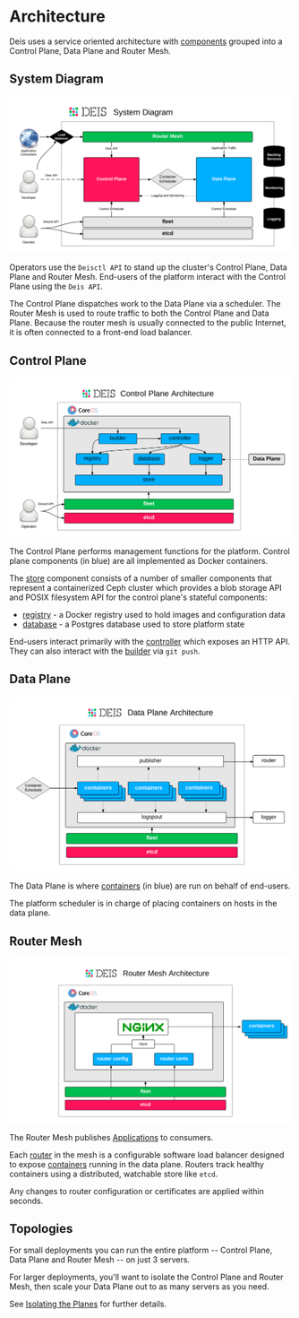 # Architecture

Deis uses a service oriented architecture with [components][]
grouped into a Control Plane, Data Plane and Router Mesh.

## System Diagram

![Deis System Diagram](DeisSystemDiagram.png)

Operators use the `Deisctl API` to stand up the cluster's Control Plane, Data Plane and Router Mesh.
End-users of the platform interact with the Control Plane using the `Deis API`.

The Control Plane dispatches work to the Data Plane via a scheduler.
The Router Mesh is used to route traffic to both the Control Plane and Data Plane.
Because the router mesh is usually connected to the public Internet,
it is often connected to a front-end load balancer.

## Control Plane

![Deis Control Plane Architecture](DeisControlPlane.png)

The Control Plane performs management functions for the platform.
Control plane components (in blue) are all implemented as Docker containers.

The [store][] component consists of a number of smaller components that represent a
containerized Ceph cluster which provides a blob storage API and POSIX filesystem API
for the control plane's stateful components:

 * [registry][] - a Docker registry used to hold images and configuration data
 * [database][] - a Postgres database used to store platform state

End-users interact primarily with the [controller][] which exposes an
HTTP API. They can also interact with the [builder][] via `git push`.

## Data Plane

![Deis Data Plane Architecture](DeisDataPlane.png)

The Data Plane is where [containers][] (in blue) are run on behalf of end-users.

The platform scheduler is in charge of placing containers on hosts in the data plane.

## Router Mesh

![Deis Router Mesh Architecture](DeisRouterMesh.png)

The Router Mesh publishes [Applications][] to consumers.

Each [router][] in the mesh is a configurable software load balancer designed to expose
[containers][] running in the data plane.
Routers track healthy containers using a distributed, watchable store like `etcd`.

Any changes to router configuration or certificates are applied within seconds.

## Topologies

For small deployments you can run the entire platform
-- Control Plane, Data Plane and Router Mesh -- on just 3 servers.

For larger deployments, you'll want to isolate the Control Plane and Router
Mesh, then scale your Data Plane out to as many servers as you need.

See [Isolating the Planes][isolating-planes] for further details.

[applications]: ../reference-guide/terms.md#application
[builder]: components.md#builder
[components]: components.md
[containers]: ../reference-guide/terms.md#container
[controller]: components.md#controller
[database]: components.md#database
[isolating-planes]: ../managing-deis/isolating-the-planes.md
[registry]: components.md#registry
[router]: components.md#router
[store]: components.md#store
